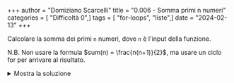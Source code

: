 +++
author = "Domiziano Scarcelli"
title = "0.006 - Somma primi n numeri"
categories = [ "Difficoltà 0",]
tags = [ "for-loops", "liste",]
date = "2024-02-13"
+++

Calcolare la somma dei primi `n` numeri, dove `n` è l'input della funzione. 

N.B. Non usare la formula $sum(n) = \frac{n(n+1)}{2}$, ma usare un ciclo for per arrivare al risultato.
<details>
<summary>Mostra la soluzione</summary>

```python
def costruisci_lista(n):
	lista = []
	for i in range(n):
		lista.append(i+1)
	return lista

#Soluzione alternativa
def costruisci_lista(n):
	lista = []
	for i in range(1, n+1):
		lista.append(i)
	return lista
```

</details>
